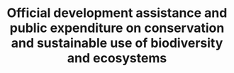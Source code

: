 ---
data_non_statistical: true
goal_meta_link: http://unstats.un.org/sdgs/files/metadata-compilation/Metadata-Goal-15.pdf
goal_meta_link_page: 26
graph: null
graph_status_notes: Assigned
graph_title: Official development assistance and public expenditure on conservation
  and sustainable use of biodiversity and ecosystems
graph_type: null
graph_type_description: null
has_metadata: false
indicator: 15.a.1
indicator_name: Official development assistance and public expenditure on conservation
  and sustainable use of biodiversity and ecosystems
indicator_sort_order: 15-0a-01
indicator_variable: null
layout: indicator
permalink: /15-a-1/
published: true
reporting_status: notstarted
sdg_goal: 15
source_active_1: true
source_notes_1: null
source_title_1: null
target: Mobilize and significantly increase financial resources from all sources to
  conserve and sustainable use biodiversity and ecosystems.
target_id: 15.a
title: Official development assistance and public expenditure on conservation and
  sustainable use of biodiversity and ecosystems
un_custodial_agency: OECD, UNEP, World Bank
un_designated_tier: 1, 3
variable_description: null
variable_notes: null
---